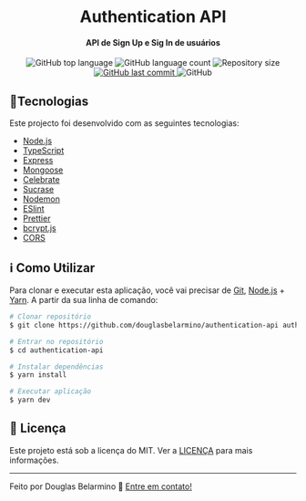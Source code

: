 <h1 align="center">
    Authentication API
</h1>

<h4 align="center">
  API de Sign Up e Sig In de usuários
</h4>
<p align="center">
  <img alt="GitHub top language" src="https://img.shields.io/github/languages/top/douglasbelarmino/authentication-api">
  
  <img alt="GitHub language count" src="https://img.shields.io/github/languages/count/douglasbelarmino/authentication-api">

  <img alt="Repository size" src="https://img.shields.io/github/repo-size/douglasbelarmino/authentication-api">

  <a href="https://github.com/douglasbelarmino/authentication-api/commits/master">
    <img alt="GitHub last commit" src="https://img.shields.io/github/last-commit/douglasbelarmino/authentication-api">
  </a>

  <img alt="GitHub" src="https://img.shields.io/github/license/douglasbelarmino/authentication-api">
</p>

## :rocket:Tecnologias

Este projecto foi desenvolvido com as seguintes tecnologias:

-  [Node.js](https://nodejs.org)
-  [TypeScript](https://www.typescriptlang.org)
-  [Express](https://github.com/expressjs/express)
-  [Mongoose](https://mongoosejs.com)
-  [Celebrate](https://github.com/arb/celebrate)
-  [Sucrase](https://github.com/alangpierce/sucrase)
-  [Nodemon](https://nodemon.io)
-  [ESlint](https://eslint.org)
-  [Prettier](https://prettier.io)
-  [bcrypt.js](https://github.com/dcodeIO/bcrypt.js)
-  [CORS](https://github.com/expressjs/cors)

## :information_source: Como Utilizar

Para clonar e executar esta aplicação, você vai precisar de [Git](https://git-scm.com), [Node.js][nodejs] + [Yarn][yarn]. A partir da sua linha de comando:

```bash
# Clonar repositório
$ git clone https://github.com/douglasbelarmino/authentication-api authentication-api

# Entrar no repositório
$ cd authentication-api

# Instalar dependências
$ yarn install

# Executar aplicação
$ yarn dev
```

## :memo: Licença
Este projeto está sob a licença do MIT. Ver a [LICENÇA](https://github.com/douglasbelarmino/authentication-api/blob/master/LICENSE) para mais informações.

---

Feito por Douglas Belarmino :wave: [Entre em contato!](https://www.linkedin.com/in/douglas-belarmino)

[nodejs]: https://nodejs.org
[yarn]: https://yarnpkg.com
